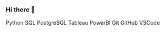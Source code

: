 ### Hi there 👋
Python SQL PostgreSQL Tableau PowerBI Git GitHub VSCode
<!--
**davidcarrillo10288/davidcarrillo10288** is a ✨ _special_ ✨ repository because its `README.md` (this file) appears on your GitHub profile.

Here are some ideas to get you started:
- :) I'm a Enthusiastic data scientist and Machine learning engineer
- 🔭 I’m currently working on as a Freelancer
- 🌱 I’m currently learning scikit-learn
- 👯 I’m looking to collaborate different kind of projects
- 💬 Ask me about anything you want, I will always be here to answer
- 📫 How to reach me: davidicc28@gmail.com
-->

 
